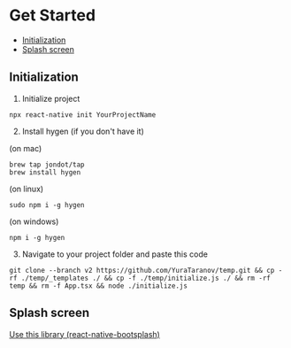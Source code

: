 # Get Started

- [Initialization](#Initialization)
- [Splash screen](#Splash-screen)

## Initialization

1. Initialize project

```
npx react-native init YourProjectName
```

2. Install hygen (if you don't have it)

(on mac)

```
brew tap jondot/tap
brew install hygen
```

(on linux)

```
sudo npm i -g hygen
```

(on windows)

```
npm i -g hygen
```

3. Navigate to your project folder and paste this code

```
git clone --branch v2 https://github.com/YuraTaranov/temp.git && cp -rf ./temp/_templates ./ && cp -f ./temp/initialize.js ./ && rm -rf temp && rm -f App.tsx && node ./initialize.js
```

## Splash screen

[Use this library (react-native-bootsplash)](https://github.com/zoontek/react-native-bootsplash)
